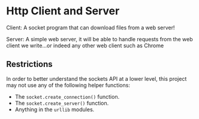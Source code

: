 # Http Client and Server

Client: A socket program that can download files from a web server!

Server: A simple web server, it will be able to handle requests from the web client we write...or indeed any other web client such as Chrome

## Restrictions
In order to better understand the sockets API at a lower level, this project may not use any of the following
helper functions:
- The `socket.create_connection()` function.
- The `socket.create_server()` function.
- Anything in the `urllib` modules.
